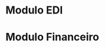<!-- TITLE: Home -->
<!-- SUBTITLE: Documentação referente a o sistema ESL e seus processos -->

# Modulo EDI
# Modulo Financeiro